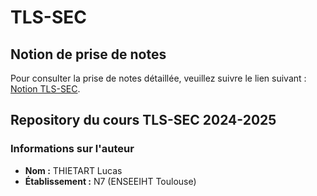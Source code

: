 # TLS-SEC

## Notion de prise de notes

Pour consulter la prise de notes détaillée, veuillez suivre le lien suivant : [Notion TLS-SEC](https://pineapple-bell-588.notion.site/TLS-SEC-10b80fab81278026aad5c91c333613f7).

## Repository du cours TLS-SEC 2024-2025

### Informations sur l'auteur

- **Nom :** THIETART Lucas  
- **Établissement :** N7 (ENSEEIHT Toulouse)